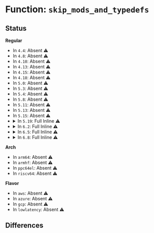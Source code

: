 # Function: <code>skip_mods_and_typedefs</code>

## Status
<b>Regular</b>
<ul>
<li>
In <code>4.4</code>: Absent ⚠️
</li>
<li>
In <code>4.8</code>: Absent ⚠️
</li>
<li>
In <code>4.10</code>: Absent ⚠️
</li>
<li>
In <code>4.13</code>: Absent ⚠️
</li>
<li>
In <code>4.15</code>: Absent ⚠️
</li>
<li>
In <code>4.18</code>: Absent ⚠️
</li>
<li>
In <code>5.0</code>: Absent ⚠️
</li>
<li>
In <code>5.3</code>: Absent ⚠️
</li>
<li>
In <code>5.4</code>: Absent ⚠️
</li>
<li>
In <code>5.8</code>: Absent ⚠️
</li>
<li>
In <code>5.11</code>: Absent ⚠️
</li>
<li>
In <code>5.13</code>: Absent ⚠️
</li>
<li>
In <code>5.15</code>: Absent ⚠️
</li>
<li>
<details>
<summary>In <code>5.19</code>: Full Inline ⚠️</summary>

**Collision:** Unique Static

**Inline:** Full

**Transformation:** False

**Instances:**

```
In tools/lib/bpf/relo_core.c (ffffffff812cafdd)
Location: tools/lib/bpf/relo_core.c:22
Inline: True
Inline callers:
  - tools/lib/bpf/relo_core.c:bpf_core_format_spec
  - tools/lib/bpf/relo_core.c:bpf_core_calc_field_relo
  - tools/lib/bpf/relo_core.c:bpf_core_spec_match
  - tools/lib/bpf/relo_core.c:bpf_core_spec_match
  - tools/lib/bpf/relo_core.c:bpf_core_spec_match
  - tools/lib/bpf/relo_core.c:bpf_core_match_member
  - tools/lib/bpf/relo_core.c:bpf_core_fields_are_compat
  - tools/lib/bpf/relo_core.c:bpf_core_fields_are_compat
  - tools/lib/bpf/relo_core.c:bpf_core_parse_spec
  - tools/lib/bpf/relo_core.c:bpf_core_parse_spec
  - tools/lib/bpf/relo_core.c:bpf_core_parse_spec
```
</details>
</li>
<li>
<details>
<summary>In <code>6.2</code>: Full Inline ⚠️</summary>

**Collision:** Unique Static

**Inline:** Full

**Transformation:** False

**Instances:**

```
In tools/lib/bpf/relo_core.c (ffffffff81332c5f)
Location: tools/lib/bpf/relo_core.c:22
Inline: True
Inline callers:
  - tools/lib/bpf/relo_core.c:__bpf_core_types_match
  - tools/lib/bpf/relo_core.c:__bpf_core_types_match
  - tools/lib/bpf/relo_core.c:bpf_core_format_spec
  - tools/lib/bpf/relo_core.c:bpf_core_calc_field_relo
  - tools/lib/bpf/relo_core.c:bpf_core_spec_match
  - tools/lib/bpf/relo_core.c:bpf_core_spec_match
  - tools/lib/bpf/relo_core.c:bpf_core_spec_match
  - tools/lib/bpf/relo_core.c:bpf_core_match_member
  - tools/lib/bpf/relo_core.c:bpf_core_fields_are_compat
  - tools/lib/bpf/relo_core.c:bpf_core_fields_are_compat
  - tools/lib/bpf/relo_core.c:bpf_core_parse_spec
  - tools/lib/bpf/relo_core.c:bpf_core_parse_spec
  - tools/lib/bpf/relo_core.c:bpf_core_parse_spec
  - tools/lib/bpf/relo_core.c:__bpf_core_types_are_compat
  - tools/lib/bpf/relo_core.c:__bpf_core_types_are_compat
  - tools/lib/bpf/relo_core.c:__bpf_core_types_are_compat
  - tools/lib/bpf/relo_core.c:__bpf_core_types_are_compat
  - tools/lib/bpf/relo_core.c:__bpf_core_types_are_compat
  - tools/lib/bpf/relo_core.c:__bpf_core_types_are_compat
```
</details>
</li>
<li>
<details>
<summary>In <code>6.5</code>: Full Inline ⚠️</summary>

**Collision:** Unique Static

**Inline:** Full

**Transformation:** False

**Instances:**

```
In tools/lib/bpf/relo_core.c (ffffffff813638fa)
Location: tools/lib/bpf/relo_core.c:22
Inline: True
Inline callers:
  - tools/lib/bpf/relo_core.c:__bpf_core_types_match
  - tools/lib/bpf/relo_core.c:__bpf_core_types_match
  - tools/lib/bpf/relo_core.c:bpf_core_format_spec
  - tools/lib/bpf/relo_core.c:bpf_core_calc_field_relo
  - tools/lib/bpf/relo_core.c:bpf_core_spec_match
  - tools/lib/bpf/relo_core.c:bpf_core_spec_match
  - tools/lib/bpf/relo_core.c:bpf_core_spec_match
  - tools/lib/bpf/relo_core.c:bpf_core_match_member
  - tools/lib/bpf/relo_core.c:bpf_core_fields_are_compat
  - tools/lib/bpf/relo_core.c:bpf_core_fields_are_compat
  - tools/lib/bpf/relo_core.c:bpf_core_parse_spec
  - tools/lib/bpf/relo_core.c:bpf_core_parse_spec
  - tools/lib/bpf/relo_core.c:bpf_core_parse_spec
  - tools/lib/bpf/relo_core.c:__bpf_core_types_are_compat
  - tools/lib/bpf/relo_core.c:__bpf_core_types_are_compat
  - tools/lib/bpf/relo_core.c:__bpf_core_types_are_compat
  - tools/lib/bpf/relo_core.c:__bpf_core_types_are_compat
  - tools/lib/bpf/relo_core.c:__bpf_core_types_are_compat
  - tools/lib/bpf/relo_core.c:__bpf_core_types_are_compat
```
</details>
</li>
<li>
<details>
<summary>In <code>6.8</code>: Full Inline ⚠️</summary>

**Collision:** Unique Static

**Inline:** Full

**Transformation:** False

**Instances:**

```
In tools/lib/bpf/relo_core.c (ffffffff8138c7ca)
Location: tools/lib/bpf/relo_core.c:22
Inline: True
Inline callers:
  - tools/lib/bpf/relo_core.c:__bpf_core_types_match
  - tools/lib/bpf/relo_core.c:__bpf_core_types_match
  - tools/lib/bpf/relo_core.c:bpf_core_format_spec
  - tools/lib/bpf/relo_core.c:bpf_core_calc_field_relo
  - tools/lib/bpf/relo_core.c:bpf_core_spec_match
  - tools/lib/bpf/relo_core.c:bpf_core_spec_match
  - tools/lib/bpf/relo_core.c:bpf_core_spec_match
  - tools/lib/bpf/relo_core.c:bpf_core_match_member
  - tools/lib/bpf/relo_core.c:bpf_core_fields_are_compat
  - tools/lib/bpf/relo_core.c:bpf_core_fields_are_compat
  - tools/lib/bpf/relo_core.c:bpf_core_parse_spec
  - tools/lib/bpf/relo_core.c:bpf_core_parse_spec
  - tools/lib/bpf/relo_core.c:bpf_core_parse_spec
  - tools/lib/bpf/relo_core.c:__bpf_core_types_are_compat
  - tools/lib/bpf/relo_core.c:__bpf_core_types_are_compat
  - tools/lib/bpf/relo_core.c:__bpf_core_types_are_compat
  - tools/lib/bpf/relo_core.c:__bpf_core_types_are_compat
  - tools/lib/bpf/relo_core.c:__bpf_core_types_are_compat
  - tools/lib/bpf/relo_core.c:__bpf_core_types_are_compat
```
</details>
</li>
</ul>
<b>Arch</b>
<ul>
<li>
In <code>arm64</code>: Absent ⚠️
</li>
<li>
In <code>armhf</code>: Absent ⚠️
</li>
<li>
In <code>ppc64el</code>: Absent ⚠️
</li>
<li>
In <code>riscv64</code>: Absent ⚠️
</li>
</ul>
<b>Flavor</b>
<ul>
<li>
In <code>aws</code>: Absent ⚠️
</li>
<li>
In <code>azure</code>: Absent ⚠️
</li>
<li>
In <code>gcp</code>: Absent ⚠️
</li>
<li>
In <code>lowlatency</code>: Absent ⚠️
</li>
</ul>

## Differences
